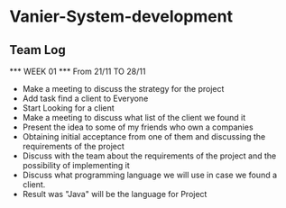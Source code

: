 # Vanier-System-development

## Team Log

*** WEEK 01 ***
From  21/11 TO 28/11 

- Make a meeting to discuss the strategy for the project
- Add task find a client to Everyone
- Start Looking for a client
- Make a meeting to discuss what list of the client we found it
- Present the idea to some of my friends who own a companies
- Obtaining initial acceptance from one of them and discussing the requirements of the project
- Discuss with the team about the requirements of the project and the possibility of implementing it
- Discuss what programming language we will use in case we found a client. 
- Result was "Java" will be the language for Project
